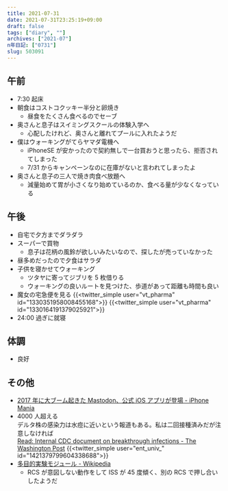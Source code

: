 ```yaml
---
title: 2021-07-31
date: 2021-07-31T23:25:19+09:00
draft: false
tags: ["diary", ""]
archives: ["2021-07"]
n年日記: ["0731"]
slug: 503091
---
```


## 午前

- 7:30 起床
- 朝食はコストコクッキー半分と卵焼き
  - 昼食をたくさん食べるのでセーブ
- 奥さんと息子はスイミングスクールの体験入学へ
  - 心配したけれど、奥さんと離れてプールに入れたようだ
- 僕はウォーキングがてらヤマダ電機へ
  - iPhoneSE が安かったので契約無しで一台買おうと思ったら、拒否されてしまった
  - 7/31 からキャンペーンなのに在庫がないと言われてしまったよ
- 奥さんと息子の三人で焼き肉食べ放題へ
  - 減量始めて胃が小さくなり始めているのか、食べる量が少なくなっている

## 午後

- 自宅で夕方までダラダラ
- スーパーで買物
  - 息子は花柄の風鈴が欲しいみたいなので、探したが売っていなかった
- 昼多めだったので夕食はサラダ
- 子供を寝かせてウォーキング
  - ツタヤに寄ってジブリを 5 枚借りる
  - ウォーキングの良いルートを見つけた、歩道があって距離も時間も良い
- 魔女の宅急便を見る
  {{<twitter_simple user="vt_pharma" id="1330351958008455168">}}
  {{<twitter_simple user="vt_pharma" id="1330164191379025921">}}
- 24:00 過ぎに就寝

## 体調

- 良好

## その他

- [2017 年に大ブーム起きた Mastodon、公式 iOS アプリが登場 - iPhone Mania](https://iphone-mania.jp/news-386247/)
- 4000 人超える  
  デルタ株の感染力は水痘に近いという報道もある。私は二回接種済みだが注意しなければ  
  [Read: Internal CDC document on breakthrough infections - The Washington Post](https://www.washingtonpost.com/context/cdc-breakthrough-infections/94390e3a-5e45-44a5-ac40-2744e4e25f2e/)
  {{<twitter_simple user="ent_univ_" id="1421379799604338688">}}
- [多目的実験モジュール - Wikipedia](https://ja.wikipedia.org/wiki/%E5%A4%9A%E7%9B%AE%E7%9A%84%E5%AE%9F%E9%A8%93%E3%83%A2%E3%82%B8%E3%83%A5%E3%83%BC%E3%83%AB)
  - RCS が意図しない動作をして ISS が 45 度傾く、別の RCS で押し合いしたようだ
